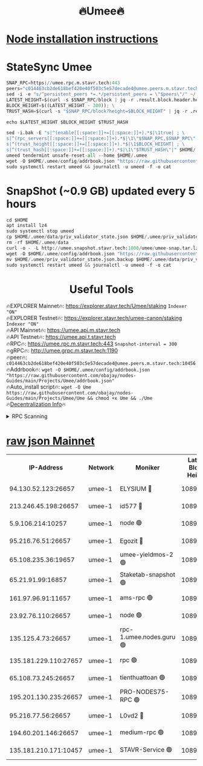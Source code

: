 <h1 align="center"> 🔥Umee🔥</h1>


[Node installation instructions](https://github.com/obajay/nodes-Guides/tree/main/Projects/Umee)
=
# StateSync Umee
```python
SNAP_RPC=https://umee.rpc.m.stavr.tech:443
peers="c014463cb2de618bef420e40f503c5e57decade4@umee.peers.m.stavr.tech:10456"
sed -i -e "s/^persistent_peers *=.*/persistent_peers = \"$peers\"/" ~/.umee/config/config.toml
LATEST_HEIGHT=$(curl -s $SNAP_RPC/block | jq -r .result.block.header.height); \
BLOCK_HEIGHT=$((LATEST_HEIGHT - 300)); \
TRUST_HASH=$(curl -s "$SNAP_RPC/block?height=$BLOCK_HEIGHT" | jq -r .result.block_id.hash)

echo $LATEST_HEIGHT $BLOCK_HEIGHT $TRUST_HASH

sed -i.bak -E "s|^(enable[[:space:]]+=[[:space:]]+).*$|\1true| ; \
s|^(rpc_servers[[:space:]]+=[[:space:]]+).*$|\1\"$SNAP_RPC,$SNAP_RPC\"| ; \
s|^(trust_height[[:space:]]+=[[:space:]]+).*$|\1$BLOCK_HEIGHT| ; \
s|^(trust_hash[[:space:]]+=[[:space:]]+).*$|\1\"$TRUST_HASH\"|" $HOME/.umee/config/config.toml
umeed tendermint unsafe-reset-all --home $HOME/.umee
wget -O $HOME/.umee/config/addrbook.json "https://raw.githubusercontent.com/obajay/nodes-Guides/main/Projects/Umee/addrbook.json"
sudo systemctl restart umeed && journalctl -u umeed -f -o cat
```
# SnapShot (~0.9 GB) updated every 5 hours
```python
cd $HOME
apt install lz4
sudo systemctl stop umeed
cp $HOME/.umee/data/priv_validator_state.json $HOME/.umee/priv_validator_state.json.backup
rm -rf $HOME/.umee/data
curl -o - -L http://umee.snapshot.stavr.tech:1000/umee/umee-snap.tar.lz4 | lz4 -c -d - | tar -x -C $HOME/.umee --strip-components 2
wget -O $HOME/.umee/config/addrbook.json "https://raw.githubusercontent.com/obajay/nodes-Guides/main/Projects/Umee/addrbook.json"
mv $HOME/.umee/priv_validator_state.json.backup $HOME/.umee/data/priv_validator_state.json
sudo systemctl restart umeed && journalctl -u umeed -f -o cat
```
 <h1 align="center"> Useful Tools</h1>

🔥EXPLORER Mainnet🔥:      https://explorer.stavr.tech/Umee/staking             `Indexer "ON"` \
🔥EXPLORER Testnet🔥:        https://explorer.stavr.tech/umee-canon/staking      `Indexer "ON"` \
🔥API Mainnet🔥:                   https://umee.api.m.stavr.tech \
🔥API Testnet🔥:                     https://umee.api.t.stavr.tech \
🔥RPC🔥:                           https://umee.rpc.m.stavr.tech:443                     `Snapshot-interval = 300` \
🔥gRPC🔥:                              http://umee.grpc.m.stavr.tech:1190 \
🔥peer🔥:                     `c014463cb2de618bef420e40f503c5e57decade4@umee.peers.m.stavr.tech:10456` \
🔥Addrbook🔥:    ```wget -O $HOME/.umee/config/addrbook.json "https://raw.githubusercontent.com/obajay/nodes-Guides/main/Projects/Umee/addrbook.json"``` \
🔥Auto_install script🔥: ```wget -O Ume https://raw.githubusercontent.com/obajay/nodes-Guides/main/Projects/Umee/Ume && chmod +x Ume && ./Ume``` \
🔥[Decentralization Info](https://github.com/obajay/StateSync-snapshots/tree/main/Projects/Umee/Decentralization)🔥

<details>
<summary>RPC Scanning</summary>

<h2 align="center"> We scan nodes in real time every 4 hours. And we provide the final result of RPC endpoints.
We cannot influence the operation of these nodes in any way. </h2>


```python
If Voting Power is higher than 0 --> then the Node is a validator of the network and may be subject to attack and be a potential threat to the chain.
```
```python
We marked such validators with a red symbol
```

</details>

[raw json Mainnet](https://rpc-check.umeem.stavr.tech/umeem/rpc-umeem-result.json)
=



<table><tr><th>IP-Address</th><th>Network</th><th>Moniker</th><th>Latest Block Height</th><th>Earliest Block Height</th><th>Catching Up</th><th>Tx Index</th><th>Voting Power</th><th>Scan Time</th></tr><tr><td>94.130.52.123:26657</td><td>umee-1</td><td>ELYSIUM 🔴</td><td>10891523</td><td>3216011</td><td>False</td><td>on</td><td>23171290</td><td>2024-03-06T02:04:51.197231634UTC</td></tr><tr><td>213.246.45.198:26657</td><td>umee-1</td><td>id577 🔴</td><td>10891511</td><td>7100001</td><td>False</td><td>on</td><td>35124322</td><td>2024-03-06T02:03:41.939921926UTC</td></tr><tr><td>5.9.106.214:10257</td><td>umee-1</td><td>node 🟢</td><td>10891519</td><td>7942001</td><td>False</td><td>on</td><td>0</td><td>2024-03-06T02:04:30.184951894UTC</td></tr><tr><td>95.216.76.51:26657</td><td>umee-1</td><td>Egozit 🔴</td><td>10891522</td><td>8262001</td><td>False</td><td>off</td><td>38518357</td><td>2024-03-06T02:04:50.891848060UTC</td></tr><tr><td>65.108.235.36:19657</td><td>umee-1</td><td>umee-yieldmos-2 🟢</td><td>10891504</td><td>9575548</td><td>False</td><td>on</td><td>0</td><td>2024-03-06T02:03:02.626059583UTC</td></tr><tr><td>65.21.91.99:16857</td><td>umee-1</td><td>Staketab-snapshot 🟢</td><td>10891515</td><td>9992001</td><td>False</td><td>off</td><td>0</td><td>2024-03-06T02:04:07.323358495UTC</td></tr><tr><td>161.97.96.91:11657</td><td>umee-1</td><td>ams-rpc 🟢</td><td>10891526</td><td>10352001</td><td>False</td><td>on</td><td>0</td><td>2024-03-06T02:05:10.786506059UTC</td></tr><tr><td>23.92.76.110:26657</td><td>umee-1</td><td>node 🟢</td><td>10891529</td><td>10526001</td><td>False</td><td>on</td><td>0</td><td>2024-03-06T02:05:31.976385210UTC</td></tr><tr><td>135.125.4.73:26657</td><td>umee-1</td><td>rpc-1.umee.nodes.guru 🟢</td><td>10891523</td><td>10691018</td><td>False</td><td>on</td><td>0</td><td>2024-03-06T02:04:51.453940625UTC</td></tr><tr><td>135.181.229.110:27657</td><td>umee-1</td><td>rpc 🟢</td><td>10891508</td><td>10754071</td><td>False</td><td>on</td><td>0</td><td>2024-03-06T02:03:25.379720164UTC</td></tr><tr><td>65.108.73.245:26657</td><td>umee-1</td><td>tienthuattoan 🟢</td><td>10891515</td><td>10787155</td><td>False</td><td>on</td><td>0</td><td>2024-03-06T02:04:04.925195630UTC</td></tr><tr><td>195.201.130.235:26657</td><td>umee-1</td><td>PRO-NODES75-RPC 🟢</td><td>10891519</td><td>10791518</td><td>False</td><td>on</td><td>0</td><td>2024-03-06T02:04:27.919611769UTC</td></tr><tr><td>95.216.77.56:26657</td><td>umee-1</td><td>L0vd2 🔴</td><td>10891526</td><td>10791526</td><td>False</td><td>off</td><td>38474893</td><td>2024-03-06T02:05:10.524892631UTC</td></tr><tr><td>194.60.201.146:26657</td><td>umee-1</td><td>medium-rpc 🟢</td><td>10891512</td><td>10823243</td><td>False</td><td>on</td><td>0</td><td>2024-03-06T02:03:48.346323761UTC</td></tr><tr><td>135.181.210.171:10457</td><td>umee-1</td><td>STAVR-Service 🟢</td><td>10891524</td><td>10889901</td><td>False</td><td>on</td><td>0</td><td>2024-03-06T02:04:57.993340770UTC</td></tr></table>
